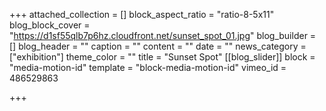 +++
attached_collection = []
block_aspect_ratio = "ratio-8-5x11"
blog_block_cover = "https://d1sf55qlb7p6hz.cloudfront.net/sunset_spot_01.jpg"
blog_builder = []
blog_header = ""
caption = ""
content = ""
date = ""
news_category = ["exhibition"]
theme_color = ""
title = "Sunset Spot"
[[blog_slider]]
block = "media-motion-id"
template = "block-media-motion-id"
vimeo_id = 486529863

+++

